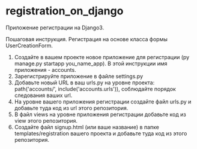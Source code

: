 # registration_on_django
Приложение регистрации на Django3.

Пошаговая инструкция. Регистрация на основе класса формы UserCreationForm. 

1. Создайте в вашем проекте новое приложение для регистрации (py manage.py startapp you_name_app). В этой инструкции имя приложения - accounts.
2. Зарегистрируйте приложение в файле settings.py
3. Добавьте новый URL в ваш urls.py на уровне проекта: path('accounts/', include('accounts.urls')), соблюдайте порядок следования ваших url. 
4. На уровне вашего приложения регистрации создайте файл urls.py и добавьте туда код из url этого репозитория. 
5. В файл views на уровне приложения регистрации добавьте код из view этого репозитория.
6. Создайте файл signup.html (или ваше название) в папке templates/registration вашего проекта и добавьте туда код из этого репозитория. 



